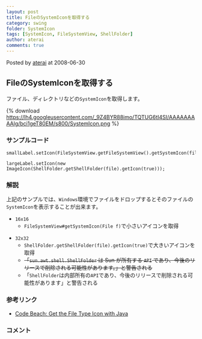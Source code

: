 ```yaml
---
layout: post
title: FileのSystemIconを取得する
category: swing
folder: SystemIcon
tags: [SystemIcon, FileSystemView, ShellFolder]
author: aterai
comments: true
---
```


Posted by [aterai](http://terai.xrea.jp/aterai.html) at 2008-06-30

## FileのSystemIconを取得する
ファイル、ディレクトリなどの`SystemIcon`を取得します。


{% download https://lh4.googleusercontent.com/_9Z4BYR88imo/TQTUG6tI4SI/AAAAAAAAAlg/bci1geT80EM/s800/SystemIcon.png %}

### サンプルコード
<pre class="prettyprint"><code>smallLabel.setIcon(FileSystemView.getFileSystemView().getSystemIcon(file));
</code></pre>
<pre class="prettyprint"><code>largeLabel.setIcon(new ImageIcon(ShellFolder.getShellFolder(file).getIcon(true)));
</code></pre>

### 解説
上記のサンプルでは、`Windows`環境でファイルをドロップするとそのファイルの`SystemIcon`を表示することが出来ます。

- `16x16`
    - `FileSystemView#getSystemIcon(File f)`で小さいアイコンを取得

<!-- dummy comment line for breaking list -->

- `32x32`
    - `ShellFolder.getShellFolder(file).getIcon(true)`で大きいアイコンを取得
    - ~~「`sun.awt.shell.ShellFolder` は Sun が所有する `API` であり、今後のリリースで削除される可能性があります。」と警告される~~
    - 「`ShellFolder`は内部所有の`API`であり、今後のリリースで削除される可能性があります」と警告される

<!-- dummy comment line for breaking list -->

### 参考リンク
- [Code Beach: Get the File Type Icon with Java](http://blog.codebeach.com/2008/02/get-file-type-icon-with-java.html)

<!-- dummy comment line for breaking list -->

### コメント

